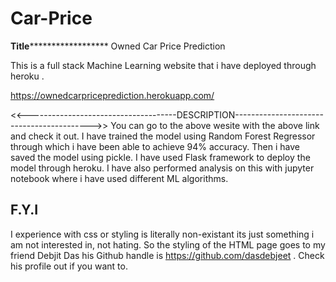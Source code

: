 # Car-Price
******************************Title************************************************
                      Owned Car Price Prediction

This is a full stack Machine Learning website that i have deployed through heroku .



https://ownedcarpriceprediction.herokuapp.com/

<<-------------------------------------DESCRIPTION------------------------------------------>>
You can go to the above wesite with the above link and check it out.
I have trained the model using Random Forest Regressor through which i have been able to achieve 94% accuracy.
Then i have saved the model using pickle.
I have used Flask framework to deploy the model through heroku.
I have also performed analysis on this with jupyter notebook where i have used different ML algorithms.

F.Y.I
------
I experience with css or styling is literally non-existant its just something i am not interested in, not hating.
So the styling of the HTML page goes to my friend Debjit Das his Github handle is https://github.com/dasdebjeet .
Check his profile out if you want to.
